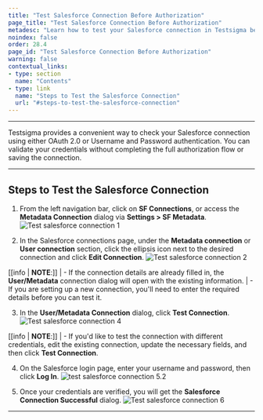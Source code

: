 ```yaml
---
title: "Test Salesforce Connection Before Authorization"
page_title: "Test Salesforce Connection Before Authorization"
metadesc: "Learn how to test your Salesforce connection in Testsigma before authorizing it. Ensure credentials are valid and avoid connection issues during the authentication process."
noindex: false
order: 28.4
page_id: "Test Salesforce Connection Before Authorization"
warning: false
contextual_links:
- type: section
  name: "Contents"
- type: link
  name: "Steps to Test the Salesforce Connection"
  url: "#steps-to-test-the-salesforce-connection"
---
```


---

Testsigma provides a convenient way to check your Salesforce connection using either OAuth 2.0 or Username and Password authentication. You can validate your credentials without completing the full authorization flow or saving the connection. 

---

## **Steps to Test the Salesforce Connection**

1. From the left navigation bar, click on **SF Connections**, or access the **Metadata Connection** dialog via **Settings > SF Metadata**.
   ![Test salesforce connection 1](https://s3.amazonaws.com/static-docs.testsigma.com/new_images/projects/salesforce-testing/Test_Salesforce_Connection_0.1.png)

2. In the Salesforce connections page, under the **Metadata connection** or **User connection** section, click the ellipsis icon next to the desired connection and click **Edit Connection**.
   ![Test salesforce connection 2](https://s3.amazonaws.com/static-docs.testsigma.com/new_images/projects/salesforce-testing/Test_connection_2.png)

[[info | **NOTE**:]]
| - If the connection details are already filled in, the **User/Metadata** connection dialog will open with the existing information. 
| - If you are setting up a new connection, you'll need to enter the required details before you can test it. 

3. In the **User/Metadata Connection** dialog, click **Test Connection**.
   ![Test salesforce connection 4](https://s3.amazonaws.com/static-docs.testsigma.com/new_images/projects/salesforce-testing/Test_connection_4.png)

[[info | **NOTE**:]]
| - If you'd like to test the connection with different credentials, edit the existing connection, update the necessary fields, and then click **Test Connection**.

4. On the Salesforce login page, enter your username and password, then click **Log In**. 
   ![test salesforce connection 5.2](https://s3.amazonaws.com/static-docs.testsigma.com/new_images/projects/salesforce-testing/Test_connection_5.2.png)

5. Once your credentials are verified, you will get the **Salesforce Connection Successful** dialog. 
   ![Test salesforce connection 6](https://s3.amazonaws.com/static-docs.testsigma.com/new_images/projects/salesforce-testing/Test_connection_6.png)

---
